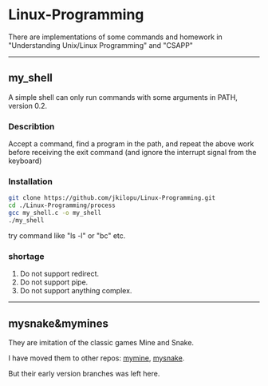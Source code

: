 # Linux-Programming
There are implementations of some commands and homework in "Understanding Unix/Linux Programming" and "CSAPP"

---

## my_shell
A simple shell can only run commands with some arguments in PATH, version 0.2.
### Describtion
Accept a command, find a program in the path, and repeat the above work before receiving the exit command (and ignore the interrupt signal from the keyboard)
### Installation
``` bash
git clone https://github.com/jkilopu/Linux-Programming.git
cd ./Linux-Programming/process
gcc my_shell.c -o my_shell
./my_shell
```
try command like "ls -l" or "bc" etc.
### shortage
1. Do not support redirect.
2. Do not support pipe.
3. Do not support anything complex.

---

## mysnake&mymines
They are imitation of the classic games Mine and Snake.

I have moved them to other repos: [mymine](https://github.com/jkilopu/mymines), [mysnake](https://github.com/jkilopu/mysnake).

But their early version branches was left here.